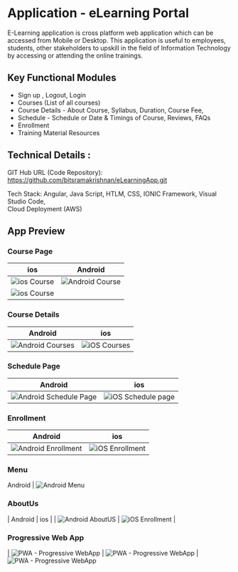 # Application - eLearning Portal

E-Learning application is cross platform web application which can be accessed from Mobile or Desktop.
This application is useful to employees, students, other stakeholders to upskill in the field of 
Information Technology by accessing or attending the online trainings.

## Key Functional Modules

* Sign up , Logout, Login
* Courses (List of all courses)
* Course Details - About Course, Syllabus, Duration, Course Fee,
* Schedule - Schedule or Date & Timings of Course, Reviews, FAQs
* Enrollment
* Training Material Resources

## Technical Details :

GIT Hub URL (Code Repository): https://github.com/bitsramakrishnan/eLearningApp.git

Tech Stack:
	  Angular, Java Script, HTLM, CSS,
    IONIC Framework, Visual Studio Code,           
    Cloud Deployment (AWS) 

## App Preview

### Course Page

| ios  | Android  |
| -----------------| -----|
| ![ios Course](/resources/screenshots/ios-course.png) | ![Android Course](/resources/screenshots/android-course.jpeg) |
![ios Course](/resources/screenshots/ios-course2.png) |
### Course Details

| Android  | ios  |
| -----------------| -----|
| ![Android Courses](/resources/screenshots/android-course-details.jpeg) | ![iOS Courses](/resources/screenshots/ios-course-details1.png) |

### Schedule Page
| Android  | ios  |
| -----------------| -----|
| ![Android Schedule Page](/resources/screenshots/android-schedule.jpeg) | ![iOS Schedule page](/resources/screenshots/ios-course-schedule.png) |

### Enrollment

| Android  | ios  |
| -----------------| -----|
| ![Android Enrollment](/resources/screenshots/android-course-enroll.jpeg) | ![iOS Enrollment](/resources/screenshots/ios-course-enroll-screen.png) |

### Menu
 Android 
| ![Android Menu](/resources/screenshots/menu.jpeg)

### AboutUs
| Android  | ios  |
| ![Android AboutUS](/resources/screenshots/android-aboutus.jpeg) | ![iOS Enrollment](/resources/screenshots/ios-aboutus.png) |

### Progressive Web App
| ![PWA - Progressive WebApp](/resources/screenshots/pwa1.JPG)
| ![PWA - Progressive WebApp](/resources/screenshots/pwa2.JPG)
| ![PWA - Progressive WebApp](/resources/screenshots/pwa3.JPG)


